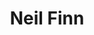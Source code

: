 ---
title: "Neil Finn"
summary: "**For the jazz composer/arranger, please use ** Neil Finn is a New Zealand singer and songwriter and one of New Zealand's foremost musicians. He joined his brother Tim's band in April 1977 and assumed lead responsibility when Tim left in June 1984. After Split Enz broke up in 1984 he formed The Mullanes later known as . When Crowded House disbanded in 1996, he launched a solo career as well as rejoining with his brother Tim to release material as . They were both awarded an OBE in 1993 for services to New Zealand music. Married to and father of and . On 9 April 2018, it was announced that Neil Finn would perform with as part of their forthcoming tour in 2018, replacing after Buckingham's firing."
image: "neil-finn.jpg"
apple_music_artist_url: "None"
---